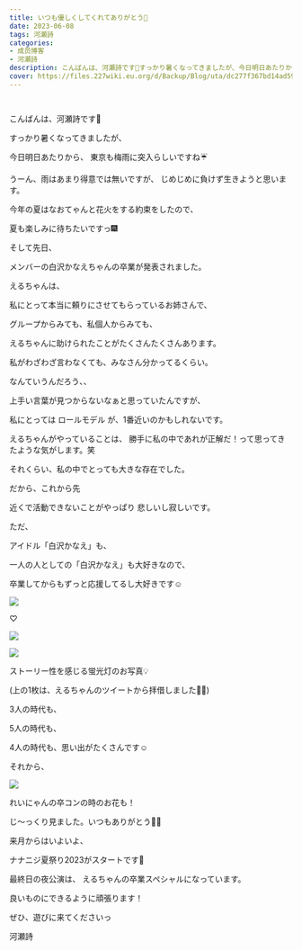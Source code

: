 ```yaml
---
title: いつも優しくしてくれてありがとう🌷
date: 2023-06-08
tags: 河瀬詩
categories: 
- 成员博客
- 河瀬詩
description: こんばんは、河瀬詩です🫧すっかり暑くなってきましたが、今日明日あたりから、東京も梅雨に突入らしいですね☔️うーん、雨はあまり得意では...
cover: https://files.227wiki.eu.org/d/Backup/Blog/uta/dc277f367bd14ad59e45e3845298a.jpg 
---
```


        ﻿



こんばんは、河瀬詩です🫧










すっかり暑くなってきましたが、






今日明日あたりから、
東京も梅雨に突入らしいですね☔️








うーん、雨はあまり得意では無いですが、
じめじめに負けず生きようと思います。








今年の夏はなおてゃんと花火をする約束をしたので、






夏も楽しみに待ちたいですっ🎆











そして先日、



メンバーの白沢かなえちゃんの卒業が発表されました。





えるちゃんは、




私にとって本当に頼りにさせてもらっているお姉さんで、




グループからみても、私個人からみても、





えるちゃんに助けられたことがたくさんたくさんあります。





私がわざわざ言わなくても、みなさん分かってるくらい。










なんていうんだろう、、



上手い言葉が見つからないなぁと思っていたんですが、




私にとっては
ロールモデル が、1番近いのかもしれないです。






えるちゃんがやっていることは、
勝手に私の中であれが正解だ！って思ってきたような気がします。笑





それくらい、私の中でとっても大きな存在でした。








だから、これから先




近くで活動できないことがやっぱり
悲しいし寂しいです。





ただ、



アイドル「白沢かなえ」も、



一人の人としての「白沢かなえ」も大好きなので、





卒業してからもずっと応援してるし大好きです☺️





![](https://files.227wiki.eu.org/d/Backup/Blog/uta/dc277f367bd14ad59e45e3845298a.jpg)




♡





![](https://files.227wiki.eu.org/d/Backup/Blog/uta/dc277f367bd14ad59e45e3845298a-01.jpg)





![](https://files.227wiki.eu.org/d/Backup/Blog/uta/dc277f367bd14ad59e45e3845298a-02.jpg)






ストーリー性を感じる蛍光灯のお写真💡




(上の1枚は、えるちゃんのツイートから拝借しました🙇‍♀️)





3人の時代も、

5人の時代も、

4人の時代も、思い出がたくさんです☺️










それから、




![](https://files.227wiki.eu.org/d/Backup/Blog/uta/dc277f367bd14ad59e45e3845298a-03.jpg)




れいにゃんの卒コンの時のお花も！





じ〜っくり見ました。いつもありがとう💐🤍











来月からはいよいよ、



ナナニジ夏祭り2023がスタートです💭




最終日の夜公演は、
えるちゃんの卒業スペシャルになっています。








良いものにできるように頑張ります！





ぜひ、遊びに来てくださいっ










河瀬詩


